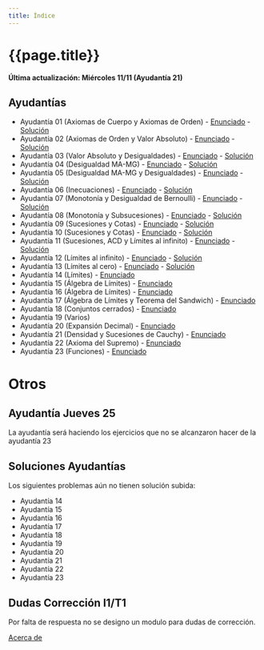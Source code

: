 ```yaml
---
title: Índice
---
```


# {{page.title}}

**Última actualización: Miércoles 11/11 (Ayudantía 21)**

## Ayudantías

- Ayudantía 01 (Axiomas de Cuerpo y Axiomas de Orden) - [Enunciado](pdfs/Enunciados/Enunciado01.pdf) - [Solución](pdfs/Soluciones/Solucion01.pdf)
- Ayudantía 02 (Axiomas de Orden y Valor Absoluto) - [Enunciado](pdfs/Enunciados/Enunciado02.pdf) - [Solución](pdfs/Soluciones/Solucion02.pdf)
- Ayudantía 03 (Valor Absoluto y Desigualdades) - [Enunciado](pdfs/Enunciados/Enunciado03.pdf) - [Solución](pdfs/Soluciones/Solucion03.pdf)
- Ayudantía 04 (Desigualdad MA-MG) - [Enunciado](pdfs/Enunciados/Enunciado04.pdf) - [Solución](pdfs/Soluciones/Solucion04.pdf)
- Ayudantía 05 (Desigualdad MA-MG y Desigualdades) - [Enunciado](pdfs/Enunciados/Enunciado05.pdf) - [Solución](pdfs/Soluciones/Solucion05.pdf)
- Ayudantía 06 (Inecuaciones) - [Enunciado](pdfs/Enunciados/Enunciado06.pdf) - [Solución](pdfs/Soluciones/Solucion06.pdf)
- Ayudantía 07 (Monotonía y Desigualdad de Bernoulli) - [Enunciado](pdfs/Enunciados/Enunciado07.pdf) - [Solución](pdfs/Soluciones/Solucion07.pdf)
- Ayudantía 08 (Monotonía y Subsucesiones) - [Enunciado](pdfs/Enunciados/Enunciado08.pdf) - [Solución](pdfs/Soluciones/Solucion08.pdf)
- Ayudantía 09 (Sucesiones y Cotas) - [Enunciado](pdfs/Enunciados/Enunciado09.pdf) - [Solución](pdfs/Soluciones/Solucion09.pdf)
- Ayudantía 10 (Sucesiones y Cotas) - [Enunciado](pdfs/Enunciados/Enunciado10.pdf) - [Solución](pdfs/Soluciones/Solucion10.pdf)
- Ayudantía 11 (Sucesiones, ACD y Límites al infinito) - [Enunciado](pdfs/Enunciados/Enunciado11.pdf) - [Solución](pdfs/Soluciones/Solucion11.pdf)
- Ayudantía 12 (Límites al infinito) - [Enunciado](pdfs/Enunciados/Enunciado12.pdf) - [Solución](pdfs/Soluciones/Solucion12.pdf)
- Ayudantía 13 (Límites al cero) - [Enunciado](pdfs/Enunciados/Enunciado13.pdf) - [Solución](pdfs/Soluciones/Solucion13.pdf)
- Ayudantía 14 (Límites) - [Enunciado](pdfs/Enunciados/Enunciado14.pdf)<!--  - [Solución](pdfs/Soluciones/Solucion14.pdf) -->
- Ayudantía 15 (Álgebra de Límites) - [Enunciado](pdfs/Enunciados/Enunciado15.pdf)<!--  - [Solución](pdfs/Soluciones/Solucion15.pdf) -->
- Ayudantía 16 (Álgebra de Límites) - [Enunciado](pdfs/Enunciados/Enunciado16.pdf)<!--  - [Solución](pdfs/Soluciones/Solucion16.pdf) -->
- Ayudantía 17 (Álgebra de Límites y Teorema del Sandwich) - [Enunciado](pdfs/Enunciados/Enunciado17.pdf)<!--  - [Solución](pdfs/Soluciones/Solucion17.pdf) -->
- Ayudantía 18 (Conjuntos cerrados) - [Enunciado](pdfs/Enunciados/Enunciado18.pdf)<!--  - [Solución](pdfs/Soluciones/Solucion18.pdf) -->
- Ayudantía 19 (Varios)<!--  - [Enunciado](pdfs/Enunciados/Enunciado19.pdf) --><!--  - [Solución](pdfs/Soluciones/Solucion19.pdf) -->
- Ayudantía 20 (Expansión Decimal) - [Enunciado](pdfs/Enunciados/Enunciado20.pdf)<!--  - [Solución](pdfs/Soluciones/Solucion20.pdf) -->
- Ayudantía 21 (Densidad y Sucesiones de Cauchy) - [Enunciado](pdfs/Enunciados/Enunciado21.pdf)<!--  - [Solución](pdfs/Soluciones/Solucion21.pdf) -->
- Ayudantía 22 (Axioma del Supremo) - [Enunciado](pdfs/Enunciados/Enunciado22.pdf)<!--  - [Solución](pdfs/Soluciones/Solucion22.pdf) -->
- Ayudantía 23 (Funciones) - [Enunciado](pdfs/Enunciados/Enunciado23.pdf)<!--  - [Solución](pdfs/Soluciones/Solucion23.pdf) -->


# Otros
## Ayudantía Jueves 25
La ayudantía será haciendo los ejercicios que no se alcanzaron hacer de la ayudantía 23


## Soluciones Ayudantías
Los siguientes problemas aún no tienen solución subida:
- Ayudantía 14
- Ayudantía 15
- Ayudantía 16
- Ayudantía 17
- Ayudantía 18
- Ayudantía 19
- Ayudantía 20
- Ayudantía 21
- Ayudantía 22
- Ayudantía 23

## Dudas Corrección I1/T1
Por falta de respuesta no se designo un modulo para dudas de corrección.


[Acerca de](about)

